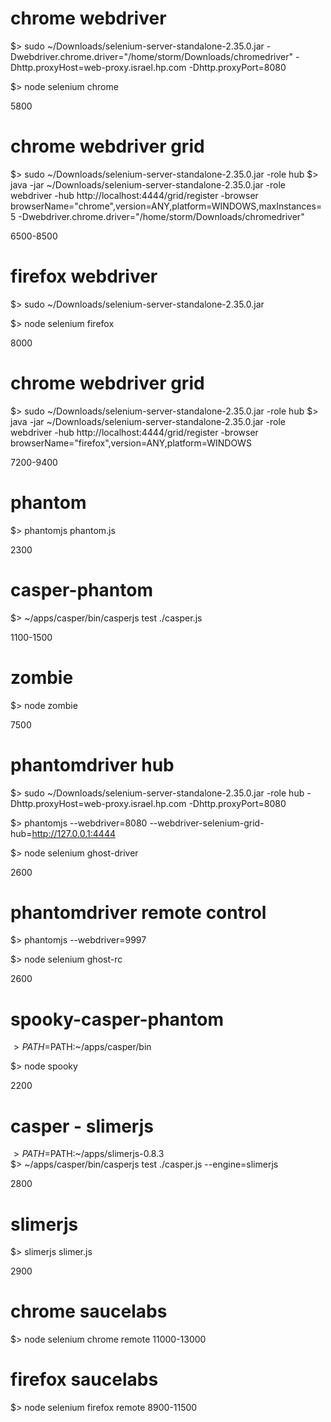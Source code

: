 
chrome webdriver
================
$> sudo ~/Downloads/selenium-server-standalone-2.35.0.jar -Dwebdriver.chrome.driver="/home/storm/Downloads/chromedriver" -Dhttp.proxyHost=web-proxy.israel.hp.com -Dhttp.proxyPort=8080

$> node selenium chrome

5800


chrome webdriver grid
=====================
$> sudo ~/Downloads/selenium-server-standalone-2.35.0.jar -role hub
$> java -jar ~/Downloads/selenium-server-standalone-2.35.0.jar -role webdriver -hub http://localhost:4444/grid/register -browser browserName="chrome",version=ANY,platform=WINDOWS,maxInstances=5 -Dwebdriver.chrome.driver="/home/storm/Downloads/chromedriver"

6500-8500


firefox webdriver
================
$> sudo ~/Downloads/selenium-server-standalone-2.35.0.jar

$> node selenium firefox

8000

chrome webdriver grid
=====================
$> sudo ~/Downloads/selenium-server-standalone-2.35.0.jar -role hub
$> java -jar ~/Downloads/selenium-server-standalone-2.35.0.jar -role webdriver -hub http://localhost:4444/grid/register -browser browserName="firefox",version=ANY,platform=WINDOWS

7200-9400

phantom
=======
$> phantomjs phantom.js

2300


casper-phantom
==============
$> ~/apps/casper/bin/casperjs test ./casper.js

1100-1500


zombie
======
$> node zombie

7500

phantomdriver hub
=================
$> sudo ~/Downloads/selenium-server-standalone-2.35.0.jar -role hub -Dhttp.proxyHost=web-proxy.israel.hp.com -Dhttp.proxyPort=8080

$> phantomjs --webdriver=8080 --webdriver-selenium-grid-hub=http://127.0.0.1:4444

$> node selenium ghost-driver

2600

 
phantomdriver remote control
============================
$> phantomjs --webdriver=9997

$> node selenium ghost-rc

2600


spooky-casper-phantom
======================
$> PATH=$PATH:~/apps/casper/bin

$> node spooky

2200


casper - slimerjs
=================
$> PATH=$PATH:~/apps/slimerjs-0.8.3  
$> ~/apps/casper/bin/casperjs test ./casper.js --engine=slimerjs

2800


slimerjs
=========
$> slimerjs slimer.js

2900

chrome saucelabs
=================
$> node selenium chrome remote
11000-13000

firefox saucelabs
=================
$> node selenium firefox remote
8900-11500
